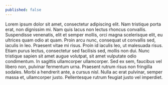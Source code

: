```yaml
---
published: false
---
```

Lorem ipsum dolor sit amet, consectetur adipiscing elit. Nam tristique porta erat, non dignissim mi. Nam quis lacus non lectus rhoncus convallis. Suspendisse venenatis, elit et semper mollis, orci magna scelerisque elit, eu ultrices quam odio at quam. Proin arcu nunc, consequat ut convallis sed, iaculis in leo. Praesent vitae mi risus. Proin id iaculis leo, ut malesuada risus. Etiam purus lectus, consectetur sed facilisis sed, mollis non dui. Nunc tristique sapien sit amet augue volutpat, sit amet vulputate odio condimentum. In sagittis ullamcorper ullamcorper. Sed ex sem, faucibus vel libero non, pulvinar fermentum urna. Praesent rutrum risus non fringilla sodales. Morbi a hendrerit ante, a cursus nisl. Nulla ac erat pulvinar, semper massa et, ullamcorper justo. Pellentesque rutrum feugiat justo vel imperdiet.
